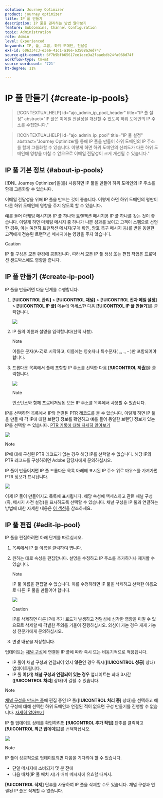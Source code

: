 ```yaml
---
solution: Journey Optimizer
product: journey optimizer
title: IP 풀 만들기
description: IP 풀을 관리하는 방법 알아보기
feature: Subdomains, Channel Configuration
topic: Administration
role: Admin
level: Experienced
keywords: IP, 풀, 그룹, 하위 도메인, 전달성
exl-id: 606334c3-e3e6-41c1-a10e-63508a3ed747
source-git-commit: 6f7b9bfb65617ee1ace3a2faaebdb24fa068d74f
workflow-type: tm+mt
source-wordcount: '721'
ht-degree: 11%

---
```


# IP 풀 만들기 {#create-ip-pools}

>[!CONTEXTUALHELP]
>id="ajo_admin_ip_pool_header"
>title="IP 풀 설정"
>abstract="IP 풀은 이메일 전달성을 개선할 수 있도록 하위 도메인의 IP 주소를 수집합니다."

>[!CONTEXTUALHELP]
>id="ajo_admin_ip_pool"
>title="IP 풀 설정"
>abstract="Journey Optimizer를 통해 IP 풀을 만들어 하위 도메인의 IP 주소를 함께 그룹화할 수 있습니다. 이렇게 하면 하위 도메인의 신뢰도가 다른 하위 도메인에 영향을 미칠 수 없으므로 이메일 전달성이 크게 개선될 수 있습니다."

## IP 풀 기본 정보 {#about-ip-pools}

[!DNL Journey Optimizer]을(를) 사용하면 IP 풀을 만들어 하위 도메인의 IP 주소를 함께 그룹화할 수 있습니다.

이메일 전달성을 위해 IP 풀을 만드는 것이 좋습니다. 이렇게 하면 하위 도메인의 평판이 다른 하위 도메인에 영향을 주지 않도록 할 수 있습니다.

예를 들어 마케팅 메시지용 IP 풀 하나와 트랜잭션 메시지용 IP 풀 하나를 갖는 것이 좋습니다. 이렇게 하면 마케팅 메시지 중 하나가 나쁜 성과를 보이고 고객이 스팸으로 선언한 경우, 이는 여전히 트랜잭션 메시지(구매 확인, 암호 복구 메시지 등)를 받을 동일한 고객에게 전송된 트랜잭션 메시지에는 영향을 주지 않습니다.

>[!CAUTION]
>
>IP 풀 구성은 모든 환경에 공통됩니다. 따라서 모든 IP 풀 생성 또는 편집 작업은 프로덕션 샌드박스에도 영향을 줍니다.

## IP 풀 만들기 {#create-ip-pool}

IP 풀을 만들려면 다음 단계를 수행합니다.

1. **[!UICONTROL 관리]** > **[!UICONTROL 채널]** > **[!UICONTROL 전자 메일 설정]** > **[!UICONTROL IP 풀]** 메뉴에 액세스한 다음 **[!UICONTROL IP 풀 만들기]**&#x200B;를 클릭합니다.

   ![](assets/ip-pool-create.png)

1. IP 풀의 이름과 설명을 입력합니다(선택 사항).

   >[!NOTE]
   >
   >이름은 문자(A-Z)로 시작하고, 이름에는 영숫자나 특수문자( _, ., - )만 포함되어야 합니다.

1. 드롭다운 목록에서 풀에 포함할 IP 주소를 선택한 다음 **[!UICONTROL 제출]**&#x200B;을 클릭합니다.

   ![](assets/ip-pool-config.png)

   >[!NOTE]
   >
   >인스턴스와 함께 프로비저닝된 모든 IP 주소를 목록에서 사용할 수 있습니다.

IP를 선택하면 목록에서 IP와 연결된 PTR 레코드를 볼 수 있습니다. 이렇게 하면 IP 풀을 만들 때 각 IP에 대한 브랜딩 정보를 확인하고 예를 들어 동일한 브랜딩 정보가 있는 IP를 선택할 수 있습니다. [PTR 기록에 대해 자세히 알아보기](ptr-records.md)

![](assets/ip-pool-ptr-record.png)

>[!NOTE]
>
>IP에 대해 구성된 PTR 레코드가 없는 경우 해당 IP를 선택할 수 없습니다. 해당 IP의 PTR 레코드를 구성하려면 Adobe 담당자에게 문의하십시오.<!--Now this only happens when first subdomain delegated to Adobe is with CNAME method.-->

IP 풀이 만들어지면 IP 풀 드롭다운 목록 아래에 표시된 IP 주소 위로 마우스를 가져가면 PTR 정보가 표시됩니다.

![](assets/ip-pool-ptr-record-tooltip.png)

이제 IP 풀이 만들어지고 목록에 표시됩니다. 해당 속성에 액세스하고 관련 채널 구성(즉, 메시지 사전 설정)을 표시하도록 선택할 수 있습니다. 채널 구성을 IP 풀과 연결하는 방법에 대한 자세한 내용은 [이 섹션](channel-surfaces.md)을 참조하세요.

## IP 풀 편집 {#edit-ip-pool}

IP 풀을 편집하려면 아래 단계를 따르십시오.

1. 목록에서 IP 풀 이름을 클릭하여 엽니다.

1. 원하는 대로 속성을 편집합니다. 설명을 수정하고 IP 주소를 추가하거나 제거할 수 있습니다.

   >[!NOTE]
   >
   >IP 풀 이름을 편집할 수 없습니다. 이를 수정하려면 IP 풀을 삭제하고 선택한 이름으로 다른 IP 풀을 만들어야 합니다.

   ![](assets/ip-pool-edit.png)

   >[!CAUTION]
   >
   >IP를 삭제하면 다른 IP에 추가 로드가 발생하고 전달성에 심각한 영향을 미칠 수 있으므로 삭제할 때 각별한 주의를 기울여 진행하십시오. 의심이 가는 경우 게재 가능성 전문가에게 문의하십시오.

1. 변경 내용을 저장합니다.

업데이트는 [채널 구성](channel-surfaces.md)에 연결된 IP 풀에 따라 즉시 또는 비동기적으로 적용됩니다.

* IP 풀이 채널 구성과 연결되어 있지 **않은**&#x200B;인 경우 즉시(**[!UICONTROL 성공]** 상태) 업데이트됩니다.
* IP 풀 **이(가) 채널 구성과 연결되어 있는 경우** 업데이트는 최대 3시간(**[!UICONTROL 처리]** 상태)이 걸릴 수 있습니다.

>[!NOTE]
>
>[채널 구성을 만드는 중](channel-surfaces.md#create-channel-surface)에 편집 중인 IP 풀(**[!UICONTROL 처리 중]** 상태)을 선택하고 해당 구성에 대해 선택한 하위 도메인과 연결된 적이 없으면 구성 만들기를 진행할 수 없습니다. [자세히 알아보기](channel-surfaces.md#subdomains-and-ip-pools)

IP 풀 업데이트 상태를 확인하려면 **[!UICONTROL 추가 작업]** 단추를 클릭하고 **[!UICONTROL 최근 업데이트]**&#x200B;를 선택하십시오.

![](assets/ip-pool-recent-update.png)

>[!NOTE]
>
>IP 풀이 성공적으로 업데이트되면 다음을 기다려야 할 수 있습니다.
>
>* 단일 메시지에 소비되기 몇 분 전에
>* 다음 배치(IP 풀 배치 시)가 배치 메시지에 유효할 때까지.

**[!UICONTROL 삭제]** 단추를 사용하여 IP 풀을 삭제할 수도 있습니다. 채널 구성과 연결된 IP 풀은 삭제할 수 없습니다.

